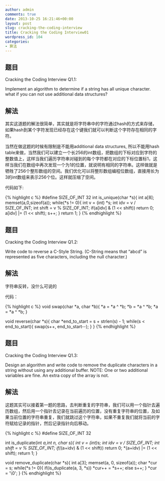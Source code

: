 ```yaml
---
author: admin
comments: true
date: 2013-10-25 16:21:46+00:00
layout: post
slug: cracking-the-coding-interview
title: Cracking the Coding Interview01
wordpress_id: 104
categories:
- 算法
---
```


## 题目

Cracking the Coding Interview Q1.1:

Implement an algorithm to determine if a string has all unique character. what if you can not use additional data structures?

## 解法

其实这道题的解法很简单，其实就是将字符串中的字符通过hash的方式来存储，如果hash到某个字符发现已经存在这个键我们就可以判断这个字符存在相同的字符。

当然在做这题的时候有限制是不能用additional data structures, 所以不能用hash table来做，当然我们可以建立一个长256的int数组，把数组的下标对应到字符的整数值上，这样当我们遍历字符串对碰到的每个字符都在对应的下标位置标1，这样当我们在数组中再次发现一个为1的位置，就说明有相同的字符串。这样做就是牺牲了256个整形数组的空间。我们优化可以将整形数组编程位数组，直接用长为3的int数组来表示256个位。这样就压缩了空间。

代码如下:

{% highlight c %}
#define SIZE_OF_INT 32
int is_unique(char *s){
	int a[8];
	memset(a,0,sizeof(a));
	while(*s != 0){
		int v = (int) *s;
		int idv = v / SIZE_OF_INT;
		int shift = v % SIZE_OF_INT;
		if(a[idv] & (1 << shift)) return 0;
		a[idv] |= (1 << shift);
		s++;
	}
	return 1;
}
{% endhighlight %}

## 题目

Cracking the Coding Interview Q1.2:

Write code to reverse a C-Style String. (C-String means that “abcd” is represented as five characters, including the null character.)

## 解法

字符串反转，没什么可说的

代码：

{% highlight c %}
void swap(char *a, char *b){
	*a = *a ^ *b;
	*b = *a ^ *b;
	*a = *a ^ *b;
}

void reverse(char *s){
	char *end_to_start = s + strlen(s) - 1;
	while(s < end_to_start){
		swap(s++, end_to_start--);
	}
}
{% endhighlight %}

## 题目

Cracking the Coding Interview Q1.3:

Design an algorithm and write code to remove the duplicate characters in a string without using any additional buffer. NOTE: One or two additional variables are fine. An extra copy of the array is not.

## 解法

这题其实可以接着第一题的思路，去判断重复的字符串，我们可以用一个指针去遍历数组，然后用一个指针去记录在当前遍历的位置，没有重复字符串的位置，及如果当前位置的字符串重复，我们就跳过这个字符串，如果不重复我们就将当前的字符赋给记录的指针，然后记录指针向后移动。


{% highlight c %}
#define SIZE_OF_INT 32

int is_duplicate(int *a,int n, char s){
	int v = (int)s;
	int idv = v / SIZE_OF_INT;
	int shift = v % SIZE_OF_INT;
	if(*(a+idv) & (1 << shift)) return 0;
	*(a+idv) |= (1 << shift);
	return 1;
}

void remove_duplicate(char *s){
	int a[3];
	memset(a, 0, sizeof(a));
	char *cur = s;
	while(*s != 0){
		if(is_duplicate(a, 3, *s))
			*cur++ = *s++;
		else
			s++;
	}
	*cur = '\0';
}
{% endhighlight %}
